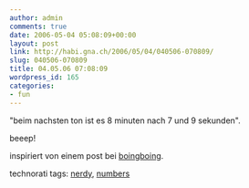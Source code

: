 ```yaml
---
author: admin
comments: true
date: 2006-05-04 05:08:09+00:00
layout: post
link: http://habi.gna.ch/2006/05/04/040506-070809/
slug: 040506-070809
title: 04.05.06 07:08:09
wordpress_id: 165
categories:
- fun
---
```



"beim nachsten ton ist es 8 minuten nach 7 und 9 sekunden".
  
beeep!



inspiriert von einem post bei [boingboing](http://feeds.feedburner.com/boingboing/iBag?m=499).





technorati tags: [nerdy](http://www.technorati.com/tag/nerdy), [numbers](http://www.technorati.com/tag/numbers)
